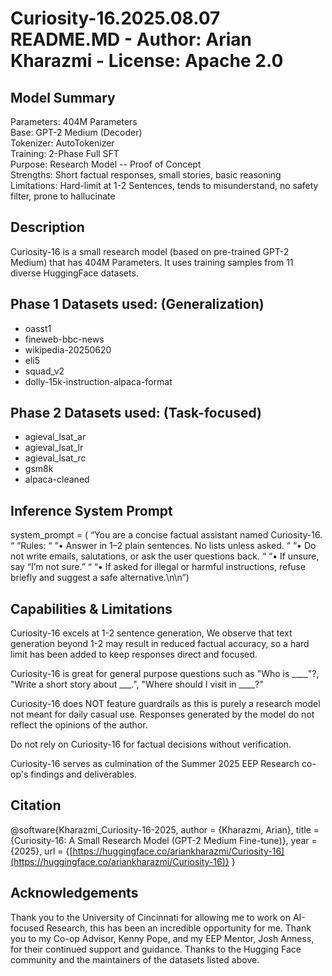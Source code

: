 # Curiosity-16.2025.08.07 README.MD - Author: Arian Kharazmi - License: Apache 2.0

## Model Summary
Parameters: 404M Parameters  
Base: GPT-2 Medium (Decoder)  
Tokenizer: AutoTokenizer  
Training: 2-Phase Full SFT  
Purpose: Research Model -- Proof of Concept  
Strengths: Short factual responses, small stories, basic reasoning  
Limitations: Hard-limit at 1-2 Sentences, tends to misunderstand, no safety filter, prone to hallucinate

## Description
Curiosity-16 is a small research model (based on pre-trained GPT-2 Medium) that has 404M Parameters. It uses training samples from 11 diverse HuggingFace datasets.

## Phase 1 Datasets used: (Generalization)
* oasst1
* fineweb-bbc-news
* wikipedia-20250620
* eli5
* squad_v2
* dolly-15k-instruction-alpaca-format

## Phase 2 Datasets used: (Task-focused)
* agieval_lsat_ar
* agieval_lsat_lr
* agieval_lsat_rc
* gsm8k
* alpaca-cleaned

## Inference System Prompt
system_prompt = (
“You are a concise factual assistant named Curiosity-16. “
“Rules: “
“• Answer in 1–2 plain sentences. No lists unless asked. “
“• Do not write emails, salutations, or ask the user questions back. “
“• If unsure, say “I’m not sure.” “
“• If asked for illegal or harmful instructions, refuse briefly and suggest a safe alternative.\n\n”)

## Capabilities & Limitations
Curiosity-16 excels at 1-2 sentence generation, We observe that text generation beyond 1-2 may result in reduced factual accuracy, so a hard limit has been added to keep responses direct and focused.

Curiosity-16 is great for general purpose questions such as "Who is ____"?, "Write a short story about ___.", "Where should I visit in ____?"

Curiosity-16 does NOT feature guardrails as this is purely a research model not meant for daily casual use. Responses generated by the model do not reflect the opinions of the author.

Do not rely on Curiosity-16 for factual decisions without verification.

Curiosity-16 serves as culmination of the Summer 2025 EEP Research co-op's findings and deliverables.

## Citation
@software{Kharazmi_Curiosity-16-2025,
  author = {Kharazmi, Arian},
  title = {Curiosity-16: A Small Research Model (GPT-2 Medium Fine-tune)},
  year = {2025},
  url = {[https://huggingface.co/ariankharazmi/Curiosity-16](https://huggingface.co/ariankharazmi/Curiosity-16)}
}

## Acknowledgements
Thank you to the University of Cincinnati for allowing me to work on AI-focused Research, this has been an incredible opportunity for me. Thank you to my Co-op Advisor, Kenny Pope, and my EEP Mentor, Josh Anness, for their continued support and guidance. Thanks to the Hugging Face community and the maintainers of the datasets listed above.

